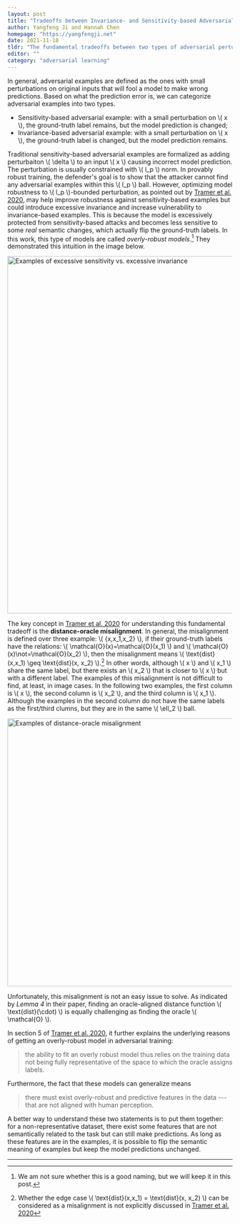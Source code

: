 ```yaml
---
layout: post
title: "Tradeoffs between Invariance- and Sensitivity-based Adversarial Perturbations"
author: Yangfeng Ji and Hannah Chen
homepage: "https://yangfengji.net"
date: 2021-11-18
tldr: "The fundamental tradeoffs between two types of adversarial perturbations and the underlying explanations."
editor: ""
category: "adversarial learning"
---
```



In general, adversarial examples are defined as the ones with small perturbations on original inputs that will fool a model to make wrong predictions. Based on what the prediction error is, we can categorize adversarial examples into two types.

- Sensitivity-based adversarial example: with a small perturbation on \\( x \\), the ground-truth label remains, but the model prediction is changed;
- Invariance-based adversarial example: with a small perturbation on \\( x \\), the ground-truth label is changed, but the model prediction remains.


Traditional sensitivity-based adversarial examples are formalized as adding perturbaiton \\( \delta \\) to an input \\( x \\) causing incorrect model prediction. 
The perturbation is usually constrained with \\( l_p \\) norm. In provably robust training, the defender's goal is to show that the attacker cannot find any adversarial examples within this \\( l_p \\) ball. 
However, optimizing model robustness to \\( l_p \\)-bounded perturbation, as pointed out by [Tramer et al. 2020](https://arxiv.org/pdf/2002.04599.pdf), may help improve robustness against sensitivity-based examples but could introduce excessive invariance and increase vulnerability to invariance-based examples. 
This is because the model is excessively protected from sensitivity-based attacks and becomes less sensitive to some *real* semantic changes, which actually flip the ground-truth labels. 
In this work, this type of models are called *overly-robust models*.[^fn1] They demonstrated this intuition in the image below.

<img src="{{ site.url }}/figures/tramer2020fundamental-figure-1.png" alt="Examples of excessive sensitivity vs. excessive invariance" style="width:800px;"/>

The key concept in [Tramer et al. 2020](https://arxiv.org/pdf/2002.04599.pdf) for understanding this fundamental tradeoff is the **distance-oracle misalignment**. 
In general, the misalignment is defined over three example: \\( \{x,x_1,x_2\} \\), if their ground-truth labels have the relations: \\( \mathcal{O}(x)=\mathcal{O}(x_1) \\) and \\( \mathcal{O}(x)\not=\mathcal{O}(x_2) \\), then the misalignment means \\( \text{dist}(x,x_1) \geq \text{dist}(x, x_2) \\).[^fn2] 
In other words, although \\( x \\) and \\( x_1 \\) share the same label, but there exists an \\( x_2 \\) that is closer to \\( x \\) but with a different label. 
The examples of this misalignment is not difficult to find, at least, in image cases. 
In the following two examples, the first column is \\( x \\), the second column is \\( x_2 \\), and the third column is \\( x_1 \\). 
Although the examples in the second column do not have the same labels as the first/third clumns, but they are in the same \\( \ell_2 \\) ball.

<img src="{{ site.url }}/figures/tramer2020fundamental-figure-3.png" alt="Examples of distance-oracle misalignment" style="width:600px;"/>

Unfortunately, this misalignment is not an easy issue to solve. As indicated by *Lemma 4* in their paper, finding an oracle-aligned distance function \\( \text{dist}(\cdot) \\) is equally challenging as finding the oracle \\( \mathcal{O} \\). 

In section 5 of [Tramer et al. 2020](https://arxiv.org/pdf/2002.04599.pdf), it further explains the underlying reasons of getting an overly-robust model in adversarial training:
> the ability to fit an overly robust model thus relies on the training data not being fully representative of the space to which the oracle assigns labels. 

Furthermore, the fact that these models can generalize means 
> there must exist overly-robust and predictive features in the data --- that are not aligned with human perception. 

A better way to understand these two statements is to put them together: for a non-representative dataset, there exist some features that are not semantically related to the task but can still make predictions. As long as these features are in the examples, it is possible to flip the semantic meaning of examples but keep the model predictions unchanged.

***

[^fn1]: We am not sure whether this is a good naming, but we will keep it in this post.

[^fn2]: Whether the edge case \\( \text{dist}(x,x_1) = \text{dist}(x, x_2) \\) can be considered as a misalignment is not explicitly discussed in  [Tramer et al. 2020](https://arxiv.org/pdf/2002.04599.pdf)
